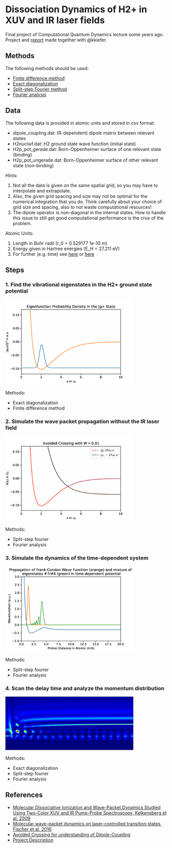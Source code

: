 # Dissociation Dynamics of H2+ in XUV and IR laser fields

Final project of Computational Quantum Dynamics lecture some years ago. Project and 
[report](https://dl.orangedox.com/H2DissociationDynamics) made together with @kkiefer.

## Methods

The following methods should be used:

* [Finite difference method](https://en.wikipedia.org/wiki/Finite_difference_method)
* [Exact diagonalization](https://en.wikipedia.org/wiki/Exact_diagonalization)
* [Split-step Fourier method](https://en.wikipedia.org/wiki/Split-step_method)
* [Fourier analysis](https://en.wikipedia.org/wiki/Split-step_method)


## Data

The following data is provided in atomic units and stored in csv format:

* dipole_coupling.dat: (R-dependent) dipole matrix between relevant states
* H2nuclwf.dat: H2 ground state wave function (initial state)
* H2p_pot_gerade.dat: Born-Oppenheimer surface of one relevant state (binding)
* H2p_pot_ungerade.dat: Born-Oppenheimer surface of other relevant state (non-binding)

Hints:

1. Not all the data is given on the same spatial grid,
   so you may have to interpolate and extrapolate.
2. Also, the given grid spacing and size may not be optimal for the numerical
   integration that you do. Think carefully about your choice of grid size
   and spacing, also to not waste computational resources!
3. The dipole operator is non-diagonal in the internal states.
   How to handle this issue to still get good computational performance
   is the crux of the problem. 
   
Atomic Units:

1. Length in Bohr radii (r_0 = 0.529177 1e-10 m)
2. Energy given in Hartree energies (E_H = 27.211 eV)
3. For further (e.g. time) see [here](https://de.wikipedia.org/wiki/Atomare_Einheiten) or
   [here](https://en.wikipedia.org/wiki/Hartree_atomic_units#Units)


## Steps

### 1. Find the vibrational eigenstates in the H2+ ground state potential

<img src="imgs/bound_eigenstates.gif" width="400"/>

Methods:

* Exact diagonalization
* Finite difference method


### 2. Simulate the wave packet propagation without the IR laser field

<img src="imgs/time_evol_wo_laser.gif" width="400"/>

Methods:

* Split-step fourier
* Fourier analysis


### 3. Simulate the dynamics of the time-dependent system

<img src="imgs/laser_field_evolution.gif" width="400"/>

Methods:

* Split-step fourier
* Fourier analysis


### 4. Scan the delay time and analyze the momentum distribution

<img src="imgs/titelbild.png" width="400"/>

Methods:

* Exact diagonalization
* Split-step fourier
* Fourier analysis


## References

* [Molecular Dissociative Ionization and Wave-Packet Dynamics Studied Using Two-Color XUV and IR Pump-Probe Spectroscopy, Kelkensberg et al. 2009](https://journals.aps.org/prl/abstract/10.1103/PhysRevLett.103.123005)
* [Molecular wave-packet dynamics on laser-controlled transition states, Fischer et al. 2016](https://journals.aps.org/pra/abstract/10.1103/PhysRevA.93.012507)
* [Avoided Crossing for understanding of Dipole-Coupling](https://www.univie.ac.at/columbus/workshops/Tianjin2016/Lectures/PLASSER/FP2_handout.pdf)
* [Project Description](https://uebungen.physik.uni-heidelberg.de/uebungen/download/4233/Programming%20projects.pdf)
